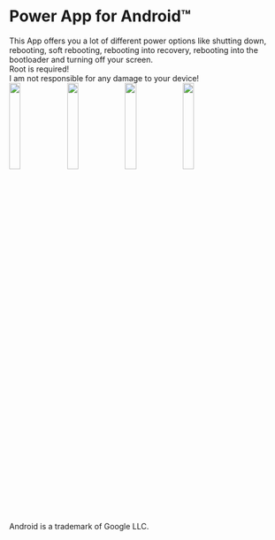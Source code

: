 # Power App for Android™
This App offers you a lot of different power options like shutting down, rebooting, soft rebooting, rebooting into recovery, rebooting into the bootloader and turning off your screen.  
Root is required!  
I am not responsible for any damage to your device!  
<img src="https://raw.githubusercontent.com/Domi04151309/Power-App-for-Android/master/preview.jpg" width="20%" />
<img src="https://raw.githubusercontent.com/Domi04151309/Power-App-for-Android/master/preview2.jpg" width="20%" />
<img src="https://raw.githubusercontent.com/Domi04151309/Power-App-for-Android/master/preview3.jpg" width="20%" />
<img src="https://raw.githubusercontent.com/Domi04151309/Power-App-for-Android/master/preview4.jpg" width="20%" />  

Android is a trademark of Google LLC.